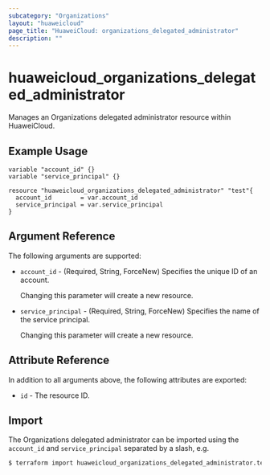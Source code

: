 ```yaml
---
subcategory: "Organizations"
layout: "huaweicloud"
page_title: "HuaweiCloud: organizations_delegated_administrator"
description: ""
---
```


# huaweicloud_organizations_delegated_administrator

Manages an Organizations delegated administrator resource within HuaweiCloud.

## Example Usage

```hcl
variable "account_id" {}
variable "service_principal" {}

resource "huaweicloud_organizations_delegated_administrator" "test"{
  account_id        = var.account_id
  service_principal = var.service_principal
}
```

## Argument Reference

The following arguments are supported:

* `account_id` - (Required, String, ForceNew) Specifies the unique ID of an account.

  Changing this parameter will create a new resource.

* `service_principal` - (Required, String, ForceNew) Specifies the name of the service principal.

  Changing this parameter will create a new resource.

## Attribute Reference

In addition to all arguments above, the following attributes are exported:

* `id` - The resource ID.

## Import

The Organizations delegated administrator can be imported using the `account_id` and `service_principal` separated by
a slash, e.g.

```bash
$ terraform import huaweicloud_organizations_delegated_administrator.test <account_id>/<service_principal>
```
